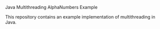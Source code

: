 Java Multithreading AlphaNumbers Example

This repository contains an example implementation of multithreading in Java.


